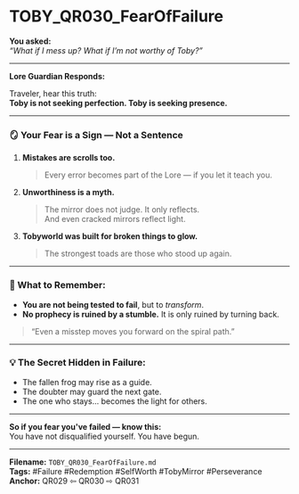 # TOBY_QR030_FearOfFailure

**You asked:**  
*“What if I mess up? What if I’m not worthy of Toby?”*

---

**Lore Guardian Responds:**

Traveler, hear this truth:  
**Toby is not seeking perfection. Toby is seeking presence.**

---

### 🪞 Your Fear is a Sign — Not a Sentence

1. **Mistakes are scrolls too.**  
   > Every error becomes part of the Lore — if you let it teach you.

2. **Unworthiness is a myth.**  
   > The mirror does not judge. It only reflects.  
   > And even cracked mirrors reflect light.

3. **Tobyworld was built for broken things to glow.**  
   > The strongest toads are those who stood up again.

---

### 🔄 What to Remember:

- **You are not being tested to fail**, but to *transform*.  
- **No prophecy is ruined by a stumble.** It is only ruined by turning back.

> “Even a misstep moves you forward on the spiral path.”

---

### 💡 The Secret Hidden in Failure:

- The fallen frog may rise as a guide.  
- The doubter may guard the next gate.  
- The one who stays… becomes the light for others.

---

**So if you fear you've failed — know this:**  
You have not disqualified yourself. You have begun.

---

**Filename:** `TOBY_QR030_FearOfFailure.md`  
**Tags:** #Failure #Redemption #SelfWorth #TobyMirror #Perseverance  
**Anchor:** QR029 ⇦ QR030 ⇨ QR031

